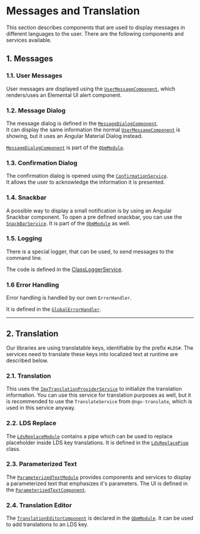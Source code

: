 # Messages and Translation
This section describes components that are used to display messages in different languages to the user. There are the following components and services available.

## 1. Messages

### 1.1. User Messages
User messages are displayed using the [`UserMessageComponent`](../../components/UserMessageComponent.html), which renders/uses an Elemental UI alert component.

### 1.2. Message Dialog
The message dialog is defined in the [`MessageDialogComponent`](../../components/MessageDialogComponent.html). \
It can display the same information the normal [`UserMessageComponent`](../../components/UserMessageComponent.html) is showing, but it uses an Angular Material Dialog instead.

[`MessageDialogComponent`](../../components/MessageDialogComponent.html) is part of the [`QbmModule`](../../modules/QbmModule.html).

### 1.3. Confirmation Dialog
The confirmation dialog is opened using the [`ConfirmationService`](../../injectables/ConfirmationService.html). \
It allows the user to acknowledge the information it is presented.

### 1.4. Snackbar
A possible way to display a small notification is by using an Angular Snackbar component. To open a pre defined snackbar, you can use the [`SnackBarService`](../../injectables/SnackBarService.html).
It is part of the [`QbmModule`](../../modules/QbmModule.html) as well.

### 1.5. Logging
There is a special logger, that can be used, to send messages to the command line.

The code is defined in the [ClassLoggerService](../../injectables/ClassloggerService.html).

### 1.6 Error Handling
Error handling is handled by our own `ErrorHandler`.

It is defined in the [`GlobalErrorHandler`](../../injectables/GlobalErrorHandler.html).

---

## 2. Translation
Our libraries are using translatable keys, identifiable by the prefix `#LDS#`. The services need to translate these keys into localized text at runtime are described below.

### 2.1. Translation
This uses the [`ImxTranslationProviderService`](../../injectables/ImxTranslationProviderService.html) to initialize the translation information. You can use this service for translation purposes as well, but it is recommended to use the `TranslateService` from `@ngx-translate`, which is used in this service anyway.

### 2.2. LDS Replace
The [`LdsReplaceModule`](../../modules/LdsReplaceModule.html) contains a pipe which can be used to replace placeholder inside LDS key translations. It is defined in the [`LdsReplacePipe`](../../injectables/LdsReplacePipe.html) class.

### 2.3. Parameterized Text
The [`ParameterizedTextModule`](../../modules/ParameterizedTextModule.html) provides components and services to display a parameterized text that emphasizes it's parameters. The UI is defined in the [`ParameterizedTextComponent`](../../components/ParameterizedTextComponent.html).

### 2.4. Translation Editor
The [`TranslationEditorComponent`](../../) is declared in the [`QbmModule`](../../modules/QbmModule.html). It can be used to add translations to an LDS key.